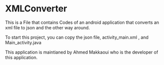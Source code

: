 # XMLConverter

This is a File that contains Codes of an android application that converts an xml file to json and the other way around.

To start this project, you can copy the json file, activity_main.xml , and Main_activity.java

This application is maintianed by Ahmed Makkaoui who is the developer of this application.

